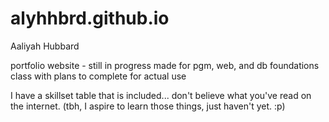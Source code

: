 # alyhhbrd.github.io
Aaliyah Hubbard

portfolio website - still in progress
made for pgm, web, and db foundations class with plans to complete for actual use

I have a skillset table that is included... don't believe what you've read on the internet. (tbh, I aspire to learn those things, just haven't yet. :p) 

